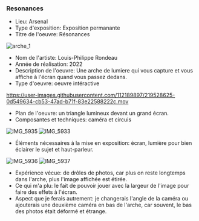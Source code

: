 ### Resonances ###
- Lieu: Arsenal 
- Type d'exposition: Exposition permanante 
- Titre de l'oeuvre: Résonances 

![arche_1](medias/Github/arche_1)
- Nom de l'artiste: Louis-Philippe Rondeau
- Année de réalisation: 2022
- Description de l'oeuvre: Une arche de lumiere qui vous capture et vous affiche à l'écran quand vous passez dedans.
- Type d'oeuvre: oeuvre intéractive

https://user-images.githubusercontent.com/112189897/219528625-0d549634-cb53-47ad-b71f-83e22588222c.mov
- Plan de l'oeuvre: un triangle lumineux devant un grand écran.
- Composantes et techniques: caméra et circuis

![IMG_5935](https://user-images.githubusercontent.com/112189897/219529141-89edb82d-4130-4acf-82fd-74a042c8b374.jpg)
![IMG_5933](https://user-images.githubusercontent.com/112189897/219529148-fdc25bb0-4c4a-4300-a773-1233aad9b216.jpg)
- Éléments nécessaires à la mise en exposition: écran, lumière pour bien éclairer le sujet et haut-parleur.

![IMG_5936](https://user-images.githubusercontent.com/112189897/219529365-4677f9d0-0824-4977-a681-97d584229f6d.jpg)
![IMG_5937](https://user-images.githubusercontent.com/112189897/219529397-62c522de-b486-4c34-bd6c-275531f3da9d.jpg)
- Expérience vécue: de drôles de photos, car plus on reste longtemps dans l'arche, plus l'image affichée est étirée.
- Ce qui m'a plu: le fait de pouvoir jouer avec la largeur de l'image pour faire des effets à l'écran.
- Aspect que je ferais autrement: je changerais l'angle de la caméra ou ajouterais une deuxième caméra en bas de l'arche, car souvent, le bas des photos était déformé et étrange.
